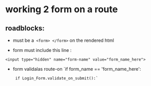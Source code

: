 # working 2 form on a route

## roadblocks:
 - must be a` <form> </form>` on the rendered html

 - form must include this line : 

`<input type="hidden" name="form-name" value="form_name_here">`

 - form validalas route-on 
`if form_name == 'form_name_here':

	    if Login_Form.validate_on_submit():`

 


